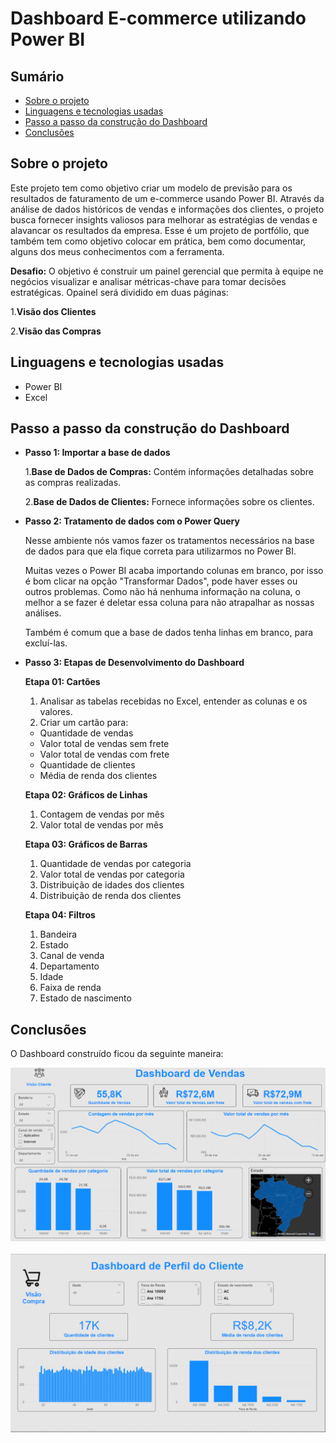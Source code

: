 
# Dashboard E-commerce utilizando Power BI
## Sumário

* [Sobre o projeto](#sobre-o-projeto)
* [Linguagens e tecnologias usadas](#linguagens-e-tecnologias-usadas)
* [Passo a passo da construção do Dashboard](#passo-a-passo-da-construção-do-dashboard)
* [Conclusões](#conclusões)

## Sobre o projeto

Este projeto tem como objetivo criar um modelo de previsão para os resultados de faturamento de um e-commerce usando Power BI. Através da análise de dados históricos de vendas e informações dos clientes, o projeto busca fornecer insights valiosos para melhorar as estratégias de vendas e alavancar os resultados da empresa. Esse é um projeto de portfólio, que também tem como objetivo colocar em prática, bem como documentar, alguns dos meus conhecimentos com a ferramenta.

**Desafio:** O objetivo é construir um painel gerencial que permita à equipe ne negócios visualizar e analisar métricas-chave para tomar decisões estratégicas. Opainel será dividido em duas páginas:

1.**Visão dos Clientes**

2.**Visão das Compras**

## Linguagens e tecnologias usadas

* Power BI
* Excel

## Passo a passo da construção do Dashboard

* **Passo 1: Importar a base de dados**

    1.**Base de Dados de Compras:** Contém informações detalhadas sobre as compras realizadas.

    2.**Base de Dados de Clientes:** Fornece informações sobre os clientes.

* **Passo 2: Tratamento de dados com o Power Query**

  Nesse ambiente nós vamos fazer os tratamentos necessários na base de dados para que ela fique correta para utilizarmos no Power BI.

  Muitas vezes o Power BI acaba importando colunas em branco, por isso é bom clicar na opção "Transformar Dados", pode haver esses ou outros problemas. Como não há nenhuma informação na coluna, o melhor a se fazer é deletar essa coluna para não atrapalhar as nossas análises.

  Também é comum que a base de dados tenha linhas em branco, para excluí-las.

* **Passo 3: Etapas de Desenvolvimento do Dashboard**

  **Etapa 01: Cartões**

  1. Analisar as tabelas recebidas no Excel, entender as colunas e os valores.
  2. Criar um cartão para:
    - Quantidade de vendas
    - Valor total de vendas sem frete
    - Valor total de vendas com frete
    - Quantidade de clientes
    - Média de renda dos clientes

  **Etapa 02: Gráficos de Linhas**

  1. Contagem de vendas por mês
  2. Valor total de vendas por mês

  **Etapa 03: Gráficos de Barras**

  1. Quantidade de vendas por categoria
  2. Valor total de vendas por categoria
  3. Distribuição de idades dos clientes
  4. Distribuição de renda dos clientes

  **Etapa 04: Filtros**

  1. Bandeira
  2. Estado
  3. Canal de venda
  4. Departamento
  5. Idade
  6. Faixa de renda
  7. Estado de nascimento


## Conclusões

O Dashboard construído ficou da seguinte maneira:

<div  align="center">
  <img src="img/Vendas.png">
</div><br>


<div  align="center">
  <img src="img/Cliente.png">
</div>
